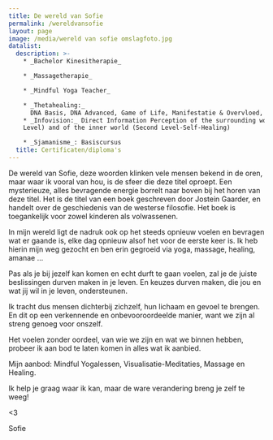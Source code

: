 ```yaml
---
title: De wereld van Sofie
permalink: /wereldvansofie
layout: page
image: /media/wereld van sofie omslagfoto.jpg
datalist:
  description: >-
    * _Bachelor Kinesitherapie_

    * _Massagetherapie_

    * _Mindful Yoga Teacher_

    * _Thetahealing:_
      DNA Basis, DNA Advanced, Game of Life, Manifestatie & Overvloed, Intuïtieve Anatomie, The Planes of Existence, DNA3, Dig Deeper
    * _Infovision:_ Direct Information Perception of the surrounding world (Base
    Level) and of the inner world (Second Level-Self-Healing)

    * _Sjamanisme_: Basiscursus
  title: Certificaten/diploma's
---
```

De wereld van Sofie, deze woorden klinken vele mensen bekend in de oren, maar waar ik vooral van hou, is de sfeer die deze titel oproept. Een mysterieuze, alles bevragende energie borrelt naar boven bij het horen van deze titel. Het is de titel van een boek geschreven door Jostein Gaarder, en handelt over de geschiedenis van de westerse filosofie. Het boek is toegankelijk voor zowel kinderen als volwassenen. 

In mijn wereld ligt de nadruk ook op het steeds opnieuw voelen en bevragen wat er gaande is, elke dag opnieuw alsof het voor de eerste keer is. Ik heb hierin mijn weg gezocht en ben erin gegroeid via yoga, massage, healing, amanae ...

Pas als je bij jezelf kan komen en echt durft te gaan voelen, zal je de juiste beslissingen durven maken in je leven. En keuzes durven maken, die jou en wat jij wil in je leven, ondersteunen. 


Ik tracht dus mensen dichterbij zichzelf, hun lichaam en gevoel te brengen. En dit op een verkennende en onbevooroordeelde manier, want we zijn al streng genoeg voor onszelf. 

Het voelen zonder oordeel, van wie we zijn en wat we binnen hebben, probeer ik aan bod te laten komen in alles wat ik aanbied. 

Mijn aanbod: Mindful Yogalessen, Visualisatie-Meditaties, Massage en Healing.

Ik help je graag waar ik kan, maar de ware verandering breng je zelf te weeg!


<3


Sofie
